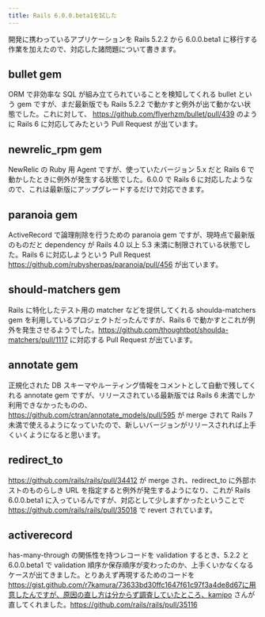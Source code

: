```yaml
---
title: Rails 6.0.0.beta1を試した
---
```


開発に携わっているアプリケーションを Rails 5.2.2 から 6.0.0.beta1 に移行する作業を加えたので、対応した諸問題について書きます。

## bullet gem

ORM で非効率な SQL が組み立てられていることを検知してくれる bullet という gem ですが、まだ最新版でも Rails 5.2.2 で動かすと例外が出て動かない状態でした。これに対して、 https://github.com/flyerhzm/bullet/pull/439 のように Rails 6 に対応してみたという Pull Request が出ています。

## newrelic_rpm gem

NewRelic の Ruby 用 Agent ですが、使っていたバージョン 5.x だと Rails 6 で動かしたときに例外が発生する状態でした。6.0.0 で Rails 6 に対応したようなので、これは最新版にアップグレードするだけで対応できます。

## paranoia gem

ActiveRecord で論理削除を行うための paranoia gem ですが、現時点で最新版のものだと dependency が Rails 4.0 以上 5.3 未満に制限されている状態でした。Rails 6 に対応しようという Pull Request https://github.com/rubysherpas/paranoia/pull/456 が出ています。

## should-matchers gem

Rails に特化したテスト用の matcher などを提供してくれる shoulda-matchers gem を利用しているプロジェクトだったんですが、Rails 6 で動かすとこれが例外を発生させるようでした。https://github.com/thoughtbot/shoulda-matchers/pull/1117 に対応する Pull Request が出ています。

## annotate gem

正規化された DB スキーマやルーティング情報をコメントとして自動で残してくれる annotate gem ですが、リリースされている最新版では Rails 6 未満でしか利用できなかったものの、https://github.com/ctran/annotate_models/pull/595 が merge されて Rails 7 未満で使えるようになっていたので、新しいバージョンがリリースされれば上手くいくようになると思います。

## redirect_to

https://github.com/rails/rails/pull/34412 が merge され、redirect_to に外部ホストのものらしき URL を指定すると例外が発生するようになり、これが Rails 6.0.0.beta1 に入っているんですが、対応として少しまずかったということで https://github.com/rails/rails/pull/35018 で revert されています。

## activerecord

has-many-through の関係性を持つレコードを validation するとき、5.2.2 と 6.0.0.beta1 で validation 順序か保存順序が変わったのか、上手くいかなくなるケースが出てきました。とりあえず再現するためのコードを https://gist.github.com/r7kamura/73633bd30ffc1647f61c97f3a4de8d67に用意したんですが、原因の直し方は分からず調査していたところ、kamipo さんが直してくれました。https://github.com/rails/rails/pull/35116
